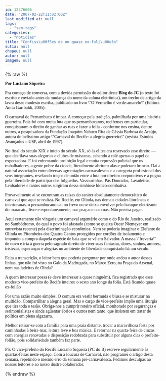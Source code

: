 ```yaml
---
id: 12376606
date: "2007-02-22T11:02:00Z"
last_modified_at: null
tags:
  - "sem-tags"
categories:
  - "noticias"
title: "Confiss\u00f5es de um quase ex-foli\u00e3o"
sutia: null
chapeu: null
autor: null
imagem: null
---
```

{% raw %}
<p><P><FONT face=Verdana><STRONG>Por Luciano Siqueira</STRONG></FONT></P></p>
<p><P><FONT face=Verdana>Pra começo de conversa, com a devida permissão do editor deste <STRONG>Blog do JC</STRONG> (o texto foi escrito e enviado antes da mudança do nome da coluna eletrônica), um trecho de artigo da lavra desse modesto escriba, publicado no livro \"O Vermelho é verde-amarelo\" (Editora Anita Garibaldi, 2005):</FONT></P></p>
<p><P><FONT face=Verdana>O carnaval de Pernambuco é ímpar. A começar pela tradição, palmilhada por uma história guerreira. Pois foi com muita luta que os pernambucanos, recifenses em particular, conquistaram o direito de ganhar as ruas e fazer a folia - conforme nos ensina, dentre outros, a pesquisadora da Fundação Joaquim Nabuco Rita de Cássia Barbosa de Araújo, autora do belíssimo artigo \"Carnaval do Recife: a alegria guerreira\" (revista Estudos Avançados – USP, abril de 1997). </FONT></P></p>
<p><P><FONT face=Verdana>No final do século XIX e início do século XX, só às elites era reservado esse direito — que desfilava suas alegorias e clubes de máscaras, cabendo à ralé apenas o papel de expectadora. E foi enfrentando proibição legal e muita repressão policial que os trabalhadores, a gente pobre da cidade, literalmente abriram alas e puderam brincar. Daí a natural associação entre diversas agremiações carnavalescas e a categoria profissional dos seus integrantes, revelando traços de união entre a luta por direitos corporativos e a pugna pela liberdade de participar dos folguedos. Vassourinhas, Pás Douradas, Lavadeiras, Lenhadores e tantos outros surgiram dessa simbiose lúdico-combativa.</FONT></P></p>
<p><P><FONT face=Verdana>Provavelmente aí se encontram as raízes do caráter absolutamente democrático do carnaval que aqui se realiza. No Recife, em Olinda, nas demais cidades litorâneas e interioranas, o pernambucano cai no frevo ou se deixa envolver pelo batuque eletrizante do maracatu, livre e espontaneamente, nas praças e nas ruas. Não precisa pagar.</FONT></P></p>
<p><P><FONT face=Verdana>Aqui certamente não vingaria um carnaval argentário como o do Rio de Janeiro, realizado no Sambódromo, do qual o povo foi afastado (como se queixa Oscar Niemeyer em entrevista recente) pela discriminação econômica. Nem se poderia imaginar o Elefante de Olinda ou Pitombeira dos Quatro Cantos protegidos por cordões de isolamento e impondo a compra daquela espécie de bata que se vê em Salvador. A massa \"freveria\" de novo e iria à guerra pelo sagrado direito de viver suas fantasias, dores, sonhos, amores, tristezas, esperanças e alegrias no ambiente de liberdade conquistado há um século.</FONT></P></p>
<p><P><FONT face=Verdana>Feita a transcrição, o leitor bem que poderia perguntar por onde andou o autor dessas linhas, que não foi visto no Galo da Madrugada, no Marco Zero, na Praça do Arsenal, nem nas ladeiras de Olnda? </FONT></P></p>
<p><P><FONT face=Verdana>A quem interessar possa (e deve interessar a quase ninguém), fica registrado que esse modesto vice-prefeito do Recife inteirou o sexto ano longe da folia. Está ficando quase ex-folião</FONT></P></p>
<p><P><FONT face=Verdana>Por uma razão muito simples. O comum era vestir bermuda e blusa e se misturar na multidão. Compartilhar a alegria geral. Mas o cargo de vice-prefeito impõe uma liturgia que tira toda o tesão. Obriga-nos a cumprir roteiro oficial, monitorado por seguranças e serimonialistas e ainda agüentar ébrios e outros nem tanto, que insistem em tratar de política em plena algazarra. </FONT></P></p>
<p><P><FONT face=Verdana>Melhor retirar-se com a família para uma praia distante, trocar a maravilhosa festa por caminhadas à beira-mar, leitura leve e boa música. E retornar na quarta-feira de cinzas com energias renovadas e disposição redobrada para substituir por alguns dias o prefeito-folião, pois solidariedade também faz parte.</FONT></P></p>
<p><P><FONT face=Verdana>PS: O vice-prefeito do Recife Luciano Siqueira (PC do B) escreve regularmente às quartas-feiras neste espaço. Com a loucura de Carnaval, não programei o artigo desta semana, repetindo o mesmo erro da semana&nbsp;pré-carnavalesca. Pedimos desculpas ao nossos leitores e ao nosso ilustre colaborador.&nbsp;</FONT></P> </p>
{% endraw %}